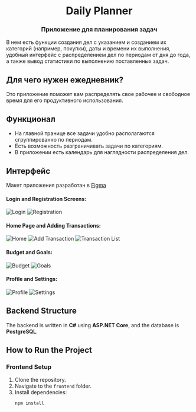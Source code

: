 <h1 align="center">Daily Planner </h1>
<h3 align="center">Приложение для планирования задач</h3>
В нем есть функции создания дел с указанием и созданием их категорий (например, покупки), даты и времени их выполнения, удобный интерфейс с распределением дел по периодам от дня до года, а также вывод статистики по выполнению поставленных задач.

## Для чего нужен ежедневник?

Это приложение поможет вам распределять свое рабочее и свободное время для его продуктивного использования.

## Функционал

- На главной транице все задачи удобно располагаются сгруппированно по периодам.
- Есть возможность разграничивать задачи по категориям.
- В приложении есть календарь для наглядности распределения дел.

## Интерфейс

Макет приложения разработан в  [Figma](https://www.figma.com/design/XHgEoEmXRUfZt4wUS6P5va/Untitled?node-id=0-1&node-type=canvas&t=ywY9BueJT9HFTLe0-0)

#### Login and Registration Screens:
![Login](link_to_image1) ![Registration](link_to_image2)

#### Home Page and Adding Transactions:
![Home](link_to_image3) ![Add Transaction](link_to_image4) ![Transaction List](link_to_image5)

#### Budget and Goals:
![Budget](link_to_image6) ![Goals](link_to_image7)

#### Profile and Settings:
![Profile](link_to_image8) ![Settings](link_to_image9)

## Backend Structure

The backend is written in **C#** using **ASP.NET Core**, and the database is **PostgreSQL**.

## How to Run the Project

### Frontend Setup
1. Clone the repository.
2. Navigate to the `frontend` folder.
3. Install dependencies:
   ```bash
   npm install
